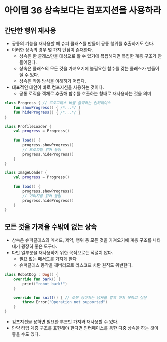 # 아이템 36 상속보다는 컴포지션을 사용하라
## 간단한 행위 재사용

- 공통의 기능을 재사용할 때 슈퍼 클래스를 만들어 공통 행위를 추출하기도 한다.
- 이러한 상속의 경우 몇 가지 단점이 존재한다.
    - 상속은 한 클래스만을 대상으로 할 수 있기에 복잡해지면 복잡한 계층 구조가 만들어진다.
    - 상속은 클래스의 모든 것을 가져오기에 불필요한 함수를 갖는 클래스가 만들어질 수 있다.
    - 상속은 작동 방식을 이해하기 어렵다.
- 대표적인 대안이 바로 컴포지션을 사용하는 것이다.
    - 공통 로직을 객체로 추출해 함수를 호출하는 형태로 재사용하는 것을 의미

```kotlin
class Progress { // 프로그레스 바를 출력하는 인터페이스
	fun showProgress() { /*...*/ }
	fun hideProgress() { /*...*/ }
}

class ProfileLoader {
	val progress = Progress()
	
	fun load() {
		progress.showProgress()
		// 프로파일 읽어 들임
		progress.hideProgress()
	}
}

class ImageLoader {
	val progress = Progress()
	
	fun load() {
		progress.showProgress()
		// 이미지를 읽어 들임
		progress.hideProgress()
	}
}
```

## 모든 것을 가져올 수밖에 없는 상속

- 상속은 슈퍼클래스의 메서드, 제약, 행위 등 모든 것을 가져오기에 계층 구조를 나타내기 굉장히 좋은 도구다.
- 다만 일부분을 재사용하기 위한 목적으로는 적절치 않다.
    - 필요 없는 메서드를 가지게 한다
    - 슈퍼클래스 동작을 깨버리므로 리스코프 치환 원칙도 위반한다.

```kotlin
class RobotDog : Dog() {
	override fun bark() {
		print("robot bark!")
	}

	override fun sniff() { // 로봇 강아지는 냄새를 맡게 하지 못하고 싶음
		throw Error("Operation not supported")
	}
}
```

- 컴포지션을 용하면 필요한 부분만 가져와 재사용할 수 있다.
- 만약 타입 계층 구조를 표현해야 한다면 인터페이스를 통한 다중 상속을 하는 것이 좋을 수도 있다.
